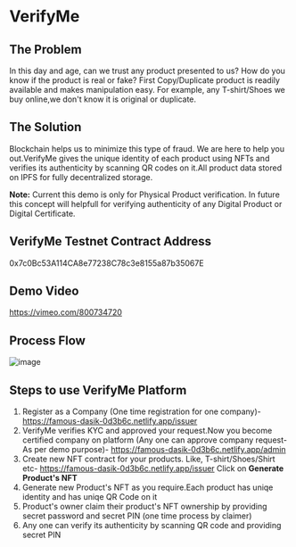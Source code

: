 # VerifyMe
## The Problem
In this day and age, can we trust any product presented to us? How do you know if the product is real or fake? First Copy/Duplicate product is readily available and makes manipulation easy. For example, any T-shirt/Shoes we buy online,we don't know it is original or duplicate.

## The Solution
Blockchain helps us to minimize this type of fraud. We are here to help you out.VerifyMe gives the unique identity of each product using NFTs and verifies its authenticity by scanning QR codes on it.All product data stored on IPFS for fully decentralized storage.

**Note:** Current this demo is only for Physical Product verification. In future this concept will helpfull for verifying authenticity of any Digital Product or Digital Certificate.

## VerifyMe Testnet Contract Address

0x7c0Bc53A114CA8e77238C78c3e8155a87b35067E

## Demo Video

https://vimeo.com/800734720

## Process Flow

![image](https://user-images.githubusercontent.com/95995247/145702502-1f9095c0-36b6-45c9-ac1e-e59d6055735b.png)


## Steps to use VerifyMe Platform

1. Register as a Company (One time registration for one company)- https://famous-dasik-0d3b6c.netlify.app/issuer
2. VerifyMe verifies KYC and approved your request.Now you become certified company on platform (Any one can approve company request-As per demo purpose)- https://famous-dasik-0d3b6c.netlify.app/admin
3. Create new NFT contract for your products. Like, T-shirt/Shoes/Shirt etc- https://famous-dasik-0d3b6c.netlify.app/issuer Click on **Generate Product's NFT**
4. Generate new Product's NFT as you require.Each product has uniqe identity and has uniqe QR Code on it
5. Product's owner claim their product's NFT ownership by providing secret password and secret PIN (one time process by claimer)
6. Any one can verify its authenticity by scanning QR code and providing secret PIN
